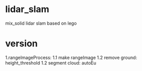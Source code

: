 # lidar_slam
mix_solid lidar slam based on lego

# version
1.rangeImageProcess:
1.1 make rangeImage
1.2 remove ground: height_threshold
1.2 segment cloud: autoEu
